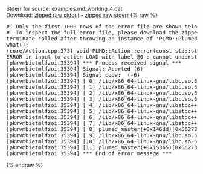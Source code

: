 Stderr for source:  examples.md_working_4.dat   
Download: [zipped raw stdout](examples.md_working_4.dat.plumed_master.stdout.txt.zip) - [zipped raw stderr](examples.md_working_4.dat.plumed_master.stderr.txt.zip) 
{% raw %}
<pre>
#! Only the first 1000 rows of the error file are shown below
#! To inspect the full error file, please download the zipped raw stderr file above
terminate called after throwing an instance of 'PLMD::Plumed::ExceptionError'
what():
(core/Action.cpp:373) void PLMD::Action::error(const std::string&) const
ERROR in input to action LOAD with label @0 : cannot understand the following words from the input line : GLOBAL
[pkrvmbietmlfzoi:35394] *** Process received signal ***
[pkrvmbietmlfzoi:35394] Signal: Aborted (6)
[pkrvmbietmlfzoi:35394] Signal code:  (-6)
[pkrvmbietmlfzoi:35394] [ 0] /lib/x86_64-linux-gnu/libc.so.6(+0x45330)[0x7fc685a45330]
[pkrvmbietmlfzoi:35394] [ 1] /lib/x86_64-linux-gnu/libc.so.6(pthread_kill+0x11c)[0x7fc685a9eb2c]
[pkrvmbietmlfzoi:35394] [ 2] /lib/x86_64-linux-gnu/libc.so.6(gsignal+0x1e)[0x7fc685a4527e]
[pkrvmbietmlfzoi:35394] [ 3] /lib/x86_64-linux-gnu/libc.so.6(abort+0xdf)[0x7fc685a288ff]
[pkrvmbietmlfzoi:35394] [ 4] /lib/x86_64-linux-gnu/libstdc++.so.6(+0xa5ff5)[0x7fc685ea5ff5]
[pkrvmbietmlfzoi:35394] [ 5] /lib/x86_64-linux-gnu/libstdc++.so.6(+0xbb0da)[0x7fc685ebb0da]
[pkrvmbietmlfzoi:35394] [ 6] /lib/x86_64-linux-gnu/libstdc++.so.6(_ZSt10unexpectedv+0x0)[0x7fc685ea5a55]
[pkrvmbietmlfzoi:35394] [ 7] /lib/x86_64-linux-gnu/libstdc++.so.6(+0xa5a6f)[0x7fc685ea5a6f]
[pkrvmbietmlfzoi:35394] [ 8] plumed_master(+0x146dd)[0x562732fda6dd]
[pkrvmbietmlfzoi:35394] [ 9] /lib/x86_64-linux-gnu/libc.so.6(+0x2a1ca)[0x7fc685a2a1ca]
[pkrvmbietmlfzoi:35394] [10] /lib/x86_64-linux-gnu/libc.so.6(__libc_start_main+0x8b)[0x7fc685a2a28b]
[pkrvmbietmlfzoi:35394] [11] plumed_master(+0x15365)[0x562732fdb365]
[pkrvmbietmlfzoi:35394] *** End of error message ***
</pre>
{% endraw %}
